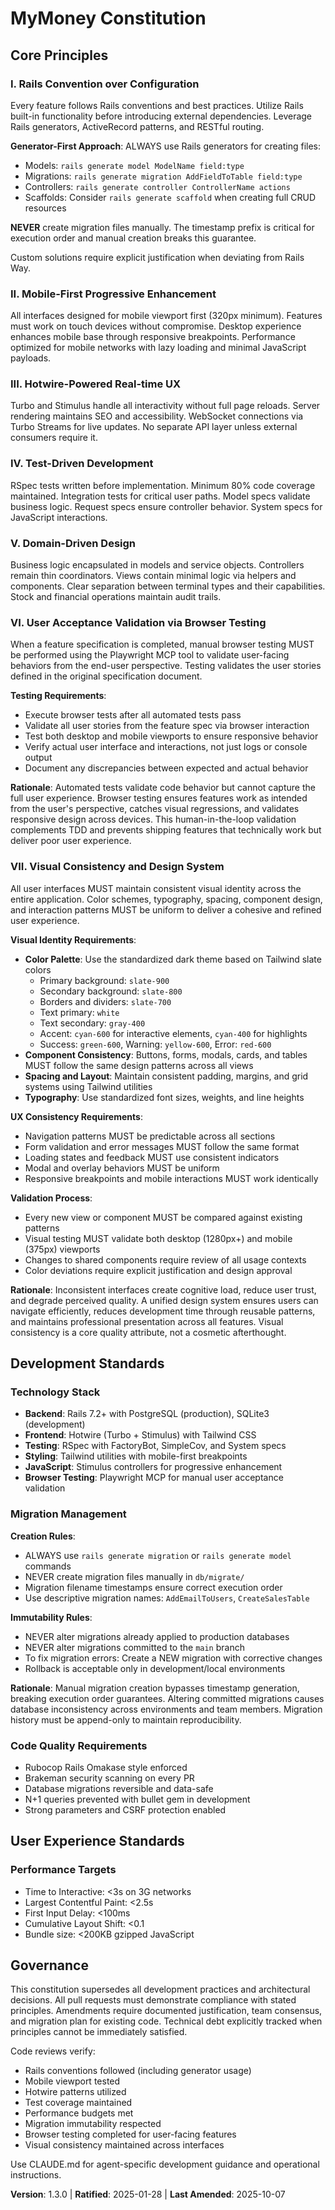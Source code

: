 <!-- Sync Impact Report
Version Change: 1.2.0 → 1.3.0
Modified Principles: None
Added Sections:
- New Principle VII: Visual Consistency and Design System
- Standardized color palette requirement (slate-900 dark theme)
- Component design consistency across all interfaces
- Responsive design validation requirements
Removed Sections: None
Templates Requiring Updates:
- .specify/templates/plan-template.md: ✅ Updated (Constitution Check now includes VII)
- .specify/templates/tasks-template.md: ✅ Updated (Phase 3.5 includes visual consistency validation)
- .specify/templates/spec-template.md: ⚠ No changes needed (visual requirements covered in acceptance scenarios)
- CLAUDE.md: ⚠ Pending manual update (add visual consistency note in Development Notes)
Follow-up TODOs:
- Consider documenting color palette in separate design system file
- Add visual regression testing to CI/CD pipeline
-->

# MyMoney Constitution

## Core Principles

### I. Rails Convention over Configuration
Every feature follows Rails conventions and best practices. Utilize Rails built-in
functionality before introducing external dependencies. Leverage Rails generators,
ActiveRecord patterns, and RESTful routing.

**Generator-First Approach**: ALWAYS use Rails generators for creating files:
- Models: `rails generate model ModelName field:type`
- Migrations: `rails generate migration AddFieldToTable field:type`
- Controllers: `rails generate controller ControllerName actions`
- Scaffolds: Consider `rails generate scaffold` when creating full CRUD resources

**NEVER** create migration files manually. The timestamp prefix is critical for
execution order and manual creation breaks this guarantee.

Custom solutions require explicit justification when deviating from Rails Way.

### II. Mobile-First Progressive Enhancement
All interfaces designed for mobile viewport first (320px minimum). Features must
work on touch devices without compromise. Desktop experience enhances mobile base
through responsive breakpoints. Performance optimized for mobile networks with
lazy loading and minimal JavaScript payloads.

### III. Hotwire-Powered Real-time UX
Turbo and Stimulus handle all interactivity without full page reloads. Server
rendering maintains SEO and accessibility. WebSocket connections via Turbo Streams
for live updates. No separate API layer unless external consumers require it.

### IV. Test-Driven Development
RSpec tests written before implementation. Minimum 80% code coverage maintained.
Integration tests for critical user paths. Model specs validate business logic.
Request specs ensure controller behavior. System specs for JavaScript interactions.

### V. Domain-Driven Design
Business logic encapsulated in models and service objects. Controllers remain thin
coordinators. Views contain minimal logic via helpers and components. Clear
separation between terminal types and their capabilities. Stock and financial
operations maintain audit trails.

### VI. User Acceptance Validation via Browser Testing
When a feature specification is completed, manual browser testing MUST be performed
using the Playwright MCP tool to validate user-facing behaviors from the end-user
perspective. Testing validates the user stories defined in the original specification
document.

**Testing Requirements**:
- Execute browser tests after all automated tests pass
- Validate all user stories from the feature spec via browser interaction
- Test both desktop and mobile viewports to ensure responsive behavior
- Verify actual user interface and interactions, not just logs or console output
- Document any discrepancies between expected and actual behavior

**Rationale**: Automated tests validate code behavior but cannot capture the full
user experience. Browser testing ensures features work as intended from the user's
perspective, catches visual regressions, and validates responsive design across
devices. This human-in-the-loop validation complements TDD and prevents shipping
features that technically work but deliver poor user experience.

### VII. Visual Consistency and Design System
All user interfaces MUST maintain consistent visual identity across the entire
application. Color schemes, typography, spacing, component design, and interaction
patterns MUST be uniform to deliver a cohesive and refined user experience.

**Visual Identity Requirements**:
- **Color Palette**: Use the standardized dark theme based on Tailwind slate colors
  - Primary background: `slate-900`
  - Secondary background: `slate-800`
  - Borders and dividers: `slate-700`
  - Text primary: `white`
  - Text secondary: `gray-400`
  - Accent: `cyan-600` for interactive elements, `cyan-400` for highlights
  - Success: `green-600`, Warning: `yellow-600`, Error: `red-600`
- **Component Consistency**: Buttons, forms, modals, cards, and tables MUST follow
  the same design patterns across all views
- **Spacing and Layout**: Maintain consistent padding, margins, and grid systems
  using Tailwind utilities
- **Typography**: Use standardized font sizes, weights, and line heights

**UX Consistency Requirements**:
- Navigation patterns MUST be predictable across all sections
- Form validation and error messages MUST follow the same format
- Loading states and feedback MUST use consistent indicators
- Modal and overlay behaviors MUST be uniform
- Responsive breakpoints and mobile interactions MUST work identically

**Validation Process**:
- Every new view or component MUST be compared against existing patterns
- Visual testing MUST validate both desktop (1280px+) and mobile (375px) viewports
- Changes to shared components require review of all usage contexts
- Color deviations require explicit justification and design approval

**Rationale**: Inconsistent interfaces create cognitive load, reduce user trust,
and degrade perceived quality. A unified design system ensures users can navigate
efficiently, reduces development time through reusable patterns, and maintains
professional presentation across all features. Visual consistency is a core quality
attribute, not a cosmetic afterthought.

## Development Standards

### Technology Stack
- **Backend**: Rails 7.2+ with PostgreSQL (production), SQLite3 (development)
- **Frontend**: Hotwire (Turbo + Stimulus) with Tailwind CSS
- **Testing**: RSpec with FactoryBot, SimpleCov, and System specs
- **Styling**: Tailwind utilities with mobile-first breakpoints
- **JavaScript**: Stimulus controllers for progressive enhancement
- **Browser Testing**: Playwright MCP for manual user acceptance validation

### Migration Management

**Creation Rules**:
- ALWAYS use `rails generate migration` or `rails generate model` commands
- NEVER create migration files manually in `db/migrate/`
- Migration filename timestamps ensure correct execution order
- Use descriptive migration names: `AddEmailToUsers`, `CreateSalesTable`

**Immutability Rules**:
- NEVER alter migrations already applied to production databases
- NEVER alter migrations committed to the `main` branch
- To fix migration errors: Create a NEW migration with corrective changes
- Rollback is acceptable only in development/local environments

**Rationale**: Manual migration creation bypasses timestamp generation, breaking
execution order guarantees. Altering committed migrations causes database
inconsistency across environments and team members. Migration history must be
append-only to maintain reproducibility.

### Code Quality Requirements
- Rubocop Rails Omakase style enforced
- Brakeman security scanning on every PR
- Database migrations reversible and data-safe
- N+1 queries prevented with bullet gem in development
- Strong parameters and CSRF protection enabled

## User Experience Standards

### Performance Targets
- Time to Interactive: <3s on 3G networks
- Largest Contentful Paint: <2.5s
- First Input Delay: <100ms
- Cumulative Layout Shift: <0.1
- Bundle size: <200KB gzipped JavaScript


## Governance

This constitution supersedes all development practices and architectural decisions.
All pull requests must demonstrate compliance with stated principles. Amendments
require documented justification, team consensus, and migration plan for existing
code. Technical debt explicitly tracked when principles cannot be immediately
satisfied.

Code reviews verify:
- Rails conventions followed (including generator usage)
- Mobile viewport tested
- Hotwire patterns utilized
- Test coverage maintained
- Performance budgets met
- Migration immutability respected
- Browser testing completed for user-facing features
- Visual consistency maintained across interfaces

Use CLAUDE.md for agent-specific development guidance and operational instructions.

**Version**: 1.3.0 | **Ratified**: 2025-01-28 | **Last Amended**: 2025-10-07
